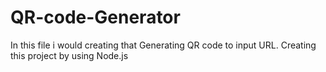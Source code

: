 # QR-code-Generator
In this file i would creating that Generating QR code to input  URL. Creating this project by using Node.js
